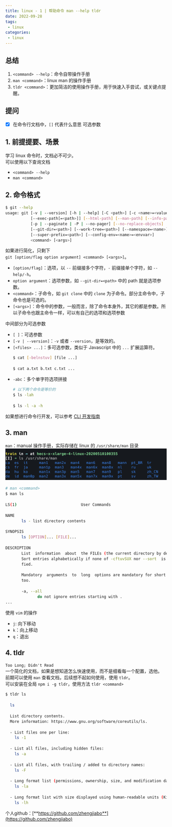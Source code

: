```yaml
---
title: linux - 1 | 帮助命令 man --help tldr
date: 2022-09-28
tags:
 - linux
categories: 
 - linux
---
```

## 总结
1. `<command> --help`：命令自带操作手册
2. `man <command>`：linux man 的操作手册 
3. `tldr <command>`：更加简洁的使用操作手册，用于快速入手尝试，或关键点提醒。


<!-- ## 疑问
- [ ]  -->





## 提问
- [x] 在命令行文档中，`[]` 代表什么意思
  可选参数






## 1. 前提提要、场景
学习 linux 命令时，文档必不可少。      
可以使用以下查询文档
- `<command> --help`
- `man <command>`




## 2. 命令格式
```bash
$ git --help
usage: git [-v | --version] [-h | --help] [-C <path>] [-c <name>=<value>]
           [--exec-path[=<path>]] [--html-path] [--man-path] [--info-path]
           [-p | --paginate | -P | --no-pager] [--no-replace-objects] [--bare]
           [--git-dir=<path>] [--work-tree=<path>] [--namespace=<name>]
           [--super-prefix=<path>] [--config-env=<name>=<envvar>]
           <command> [<args>]
```
如果进行简化，只剩下      
 `git [option/flag option argument] <command> [<args>]`。
- `[option/flag]`：选项，以 `--` 前缀接多个字符，`-` 前缀接单个字符，如 `--help/-h`。 
- `option argument`：选项参数，如 `--git-dir=<path>` 中的 path 就是选项参数。
- `<command>`：子命令，如 `git clone` 中的 `clone` 为子命令。部分主命令中，子命令也是可选的。
- `[<args>]`：命令中的参数，一般而言，除了命令本身外，其它的都是参数。所以子命令也跟主命令一样，可以有自己的选项和选项参数

中间部分为可选参数
- `[ ]`：可选参数
- `[-v | --version]`：`-v` 或者 `--version`，是等效的。
- `[<files> ...]`：多可选参数，类似于 Javascript 中的 `...` 扩展运算符。
    ```bash
    $ cat [-belnstuv] [file ...]

    $ cat a.txt b.txt c.txt ...
    ```
- `-abc`：多个单字符选项拼接
    ```bash
    # 以下两个命令是等价的
    $ ls -lah

    $ ls -l -a -h
    ```

如果想进行命令行开发，可以参考 [CLI 开发指南](https://clig.dev/#output)





## 3. man
`man`：manual 操作手册，实际存储在 linux 的 `/usr/share/man` 目录
![](./220928/1.png)
```bash
# man <command>
$ man ls

LS(1)                            User Commands                           LS(1)

NAME
       ls - list directory contents

SYNOPSIS
       ls [OPTION]... [FILE]...

DESCRIPTION
       List  information  about  the FILEs (the current directory by default).
       Sort entries alphabetically if none of -cftuvSUX nor --sort  is  speci-
       fied.

       Mandatory  arguments  to  long  options are mandatory for short options
       too.

       -a, --all
              do not ignore entries starting with .
...
```

使用 `vim` 的操作
- `j`: 向下移动
- `k`：向上移动
- `q`：退出






## 4. tldr
`Too Long; Didn't Read`      
一个简化的文档，如果是想知道怎么快速使用，而不是细看每一个配置，选他。          
前期可以使用 `man` 查看文档，后续想不起如何使用，使用 `tldr`。      
可以安装在全局 `npm i -g tldr`，使用方法 `tldr <command>`
```bash
$ tldr ls  

  ls

  List directory contents.
  More information: https://www.gnu.org/software/coreutils/ls.

  - List files one per line:
    ls -1

  - List all files, including hidden files:
    ls -a

  - List all files, with trailing / added to directory names:
    ls -F

  - Long format list (permissions, ownership, size, and modification date) of all files:
    ls -la

  - Long format list with size displayed using human-readable units (KiB, MiB, GiB):
    ls -lh
```














个人github：[**https://github.com/zhengjiabo**](https://github.com/zhengjiabo) 